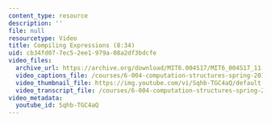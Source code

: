 ```yaml
---
content_type: resource
description: ''
file: null
resourcetype: Video
title: Compiling Expressions (8:34)
uid: cb34fd07-7ec5-2ee1-979a-08a2df3bdcfe
video_files:
  archive_url: https://archive.org/download/MIT6.004S17/MIT6_004S17_11-02-02_300k.mp4
  video_captions_file: /courses/6-004-computation-structures-spring-2017/b31c6e5b8a8d5bbfae6bc44eecc90e1c_Sqhb-TGC4aQ.vtt
  video_thumbnail_file: https://img.youtube.com/vi/Sqhb-TGC4aQ/default.jpg
  video_transcript_file: /courses/6-004-computation-structures-spring-2017/6b3a8920e776a4a388d1395c39605b79_Sqhb-TGC4aQ.pdf
video_metadata:
  youtube_id: Sqhb-TGC4aQ
---
```

